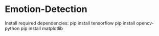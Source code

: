 # Emotion-Detection
Install required dependencies:
pip install tensorflow
pip install opencv-python
pip install matplotlib
